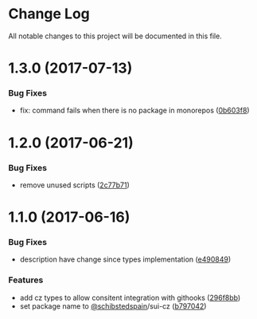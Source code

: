 # Change Log

All notable changes to this project will be documented in this file.

<a name="1.3.0"></a>
# 1.3.0 (2017-07-13)


### Bug Fixes

* fix: command fails when there is no package in monorepos ([0b603f8](https://github.com/SUI-Components/sui/commit/0b603f8))



<a name="1.2.0"></a>
# 1.2.0 (2017-06-21)


### Bug Fixes

* remove unused scripts ([2c77b71](https://github.com/SUI-Components/sui/commit/2c77b71))



<a name="1.1.0"></a>
# 1.1.0 (2017-06-16)


### Bug Fixes

* description have change since types implementation ([e490849](https://github.com/SUI-Components/sui/commit/e490849))


### Features

* add cz types to allow consitent integration with githooks ([296f8bb](https://github.com/SUI-Components/sui/commit/296f8bb))
* set package name to [@schibstedspain](https://github.com/schibstedspain)/sui-cz ([b797042](https://github.com/SUI-Components/sui/commit/b797042))



